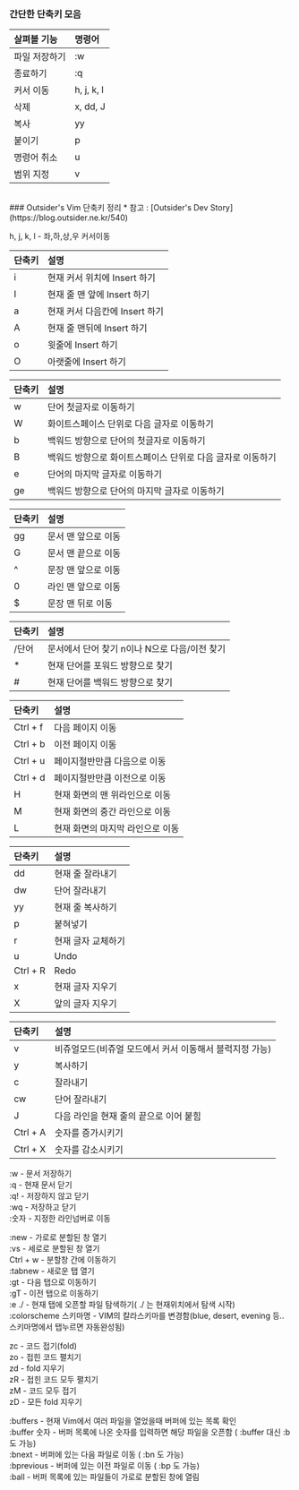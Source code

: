 ### 간단한 단축키 모음

|살펴볼 기능  |명령어    |
|:------------|:---------|
|파일 저장하기|:w        |
|종료하기     |:q        |
|커서 이동    |h, j, k, l|
|삭제         |x, dd, J  |
|복사         |yy        |
|붙이기       |p         |
|명령어 취소  |u         |
|범위 지정    |v         |

<br/>
### Outsider's Vim 단축키 정리
* 참고 : [Outsider's Dev Story](https://blog.outsider.ne.kr/540)

h, j, k, l - 좌,하,상,우 커서이동

|단축키 |설명 |
|:------|:----|
|i      |현재 커서 위치에 Insert 하기|
|I      |현재 줄 맨 앞에 Insert 하기|
|a      |현재 커서 다음칸에 Insert 하기|
|A      |현재 줄 맨뒤에 Insert 하기|
|o      |윗줄에 Insert 하기|
|O      |아랫줄에 Insert 하기|

|단축키 |설명 |
|:------|:----|
|w      |단어 첫글자로 이동하기|
|W      |화이트스페이스 단위로 다음 글자로 이동하기|
|b      |백워드 방향으로 단어의 첫글자로 이동하기|
|B      |백워드 방향으로 화이트스페이스 단위로 다음 글자로 이동하기|
|e      |단어의 마지막 글자로 이동하기|
|ge     |백워드 방향으로 단어의 마지막 글자로 이동하기|

|단축키 |설명 |
|:------|:----|
|gg     |문서 맨 앞으로 이동|
|G      |문서 맨 끝으로 이동|
|^      |문장 맨 앞으로 이동|
|0      |라인 맨 앞으로 이동|
|$      |문장 맨 뒤로 이동|

|단축키 |설명 |
|:------|:----|
|/단어  |문서에서 단어 찾기 n이나 N으로 다음/이전 찾기|
|\*     |현재 단어를 포워드 방향으로 찾기|
|\#     |현재 단어를 백워드 방향으로 찾기|

|단축키   |설명 |
|:--------|:----|
|Ctrl + f |다음 페이지 이동|
|Ctrl + b |이전 페이지 이동|
|Ctrl + u |페이지절반만큼 다음으로 이동|
|Ctrl + d |페이지절반만큼 이전으로 이동|
|H        |현재 화면의 맨 위라인으로 이동|
|M        |현재 화면의 중간 라인으로 이동|
|L        |현재 화면의 마지막 라인으로 이동|

|단축키   |설명 |
|:--------|:----|
|dd       |현재 줄 잘라내기|
|dw       |단어 잘라내기|
|yy       |현재 줄 복사하기|
|p        |붙혀넣기|
|r        |현재 글자 교체하기|
|u        |Undo|
|Ctrl + R |Redo|
|x        |현재 글자 지우기|
|X        |앞의 글자 지우기|

|단축키   |설명 |
|:--------|:----|
|v        |비쥬얼모드(비쥬얼 모드에서 커서 이동해서 블럭지정 가능)|
|y        |복사하기|
|c        |잘라내기|
|cw       |단어 잘라내기|
|J        |다음 라인을 현재 줄의 끝으로 이어 붙힘| 
|Ctrl + A |숫자를 증가시키기|
|Ctrl + X |숫자를 감소시키기|


:w - 문서 저장하기<br/>
:q - 현재 문서 닫기<br/>
:q! - 저장하지 않고 닫기<br/>
:wq - 저장하고 닫기<br/>
:숫자 - 지정한 라인넘버로 이동

:new - 가로로 분할된 창 열기<br/>
:vs - 세로로 분할된 창 열기<br/>
Ctrl + w - 분할창 간에 이동하기<br/>
:tabnew - 새로운 탭 열기<br/>
:gt - 다음 탭으로 이동하기<br/>
:gT - 이전 탭으로 이동하기<br/>
:e ./ - 현재 탭에 오픈할 파일 탐색하기( ./ 는 현재위치에서 탐색 시작)<br/>
:colorscheme 스키마명 - VIM의 칼라스키마를 변경함(blue, desert, evening 등.. 스키마명에서 탭누르면 자동완성됨)

zc - 코드 접기(fold)<br/>
zo - 접힌 코드 펼치기<br/>
zd - fold 지우기<br/>
zR - 접힌 코드 모두 펼치기<br/>
zM - 코드 모두 접기<br/>
zD - 모든 fold 지우기

:buffers - 현재 Vim에서 여러 파일을 열었을때 버퍼에 있는 목록 확인<br/>
:buffer 숫자 - 버퍼 목록에 나온 숫자를 입력하면 해당 파일을 오픈함 ( :buffer 대신 :b 도 가능)<br/>
:bnext - 버퍼에 있는 다음 파일로 이동 ( :bn 도 가능)<br/>
:bprevious - 버퍼에 있는 이전 파일로 이동 ( :bp 도 가능)<br/>
:ball - 버퍼 목록에 있는 파일들이 가로로 분할된 창에 열림<br/>
